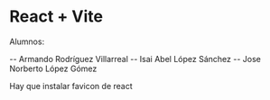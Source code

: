 # React + Vite


Alumnos:

-- Armando Rodríguez Villarreal
-- Isai Abel López Sánchez
-- Jose Norberto López Gómez

Hay que instalar favicon de react
